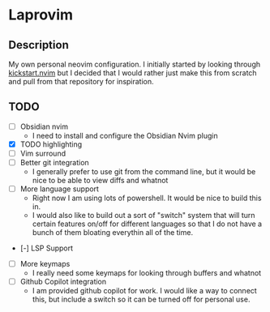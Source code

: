 # Laprovim
## Description
My own personal neovim configuration. I initially started by looking through [kickstart.nvim](https://github.com/nvim-lua/kickstart.nvim/blob/master/init.lua) but I decided that I would rather just make this from scratch and pull from that repository for inspiration.
## TODO
- [ ] Obsidian nvim
    - I need to install and configure the Obsidian Nvim plugin
- [x] TODO highlighting
- [ ] Vim surround
- [ ] Better git integration
    - I generally prefer to use git from the command line, but it would be nice to be able to view diffs and whatnot
- [ ] More language support
    - Right now I am using lots of powershell. It would be nice to build this in.
    - I would also like to build out a sort of "switch" system that will turn certain features on/off for different languages so that I do not have a bunch of them bloating everythin all of the time.
- [-] LSP Support
- [ ] More keymaps
    - I really need some keymaps for looking through buffers and whatnot
- [ ] Github Copilot integration
    - I am provided github copilot for work. I would like a way to connect this, but include a switch so it can be turned off for personal use. 
